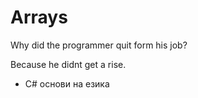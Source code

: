 # Arrays
Why did the programmer quit form his job?


Because he didnt get a rise.
 - C# основи на езика
